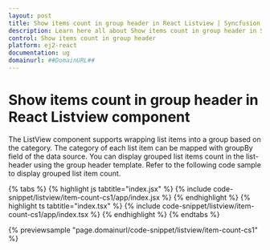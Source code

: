 ```yaml
---
layout: post
title: Show items count in group header in React Listview | Syncfusion
description: Learn here all about Show items count in group header in Syncfusion React Listview component its elements, features and more.
control: Show items count in group header 
platform: ej2-react
documentation: ug
domainurl: ##DomainURL##
---
```


# Show items count in group header in React Listview component

The ListView component supports wrapping list items into a group based on the category. The category of each list item can
be mapped with groupBy field of the data source. You can display grouped list items count in the list-header using the group
header template. Refer to the following code sample to display grouped list item count.

{% tabs %}
{% highlight js tabtitle="index.jsx" %}
{% include code-snippet/listview/item-count-cs1/app/index.jsx %}
{% endhighlight %}
{% highlight ts tabtitle="index.tsx" %}
{% include code-snippet/listview/item-count-cs1/app/index.tsx %}
{% endhighlight %}
{% endtabs %}

 {% previewsample "page.domainurl/code-snippet/listview/item-count-cs1" %}
